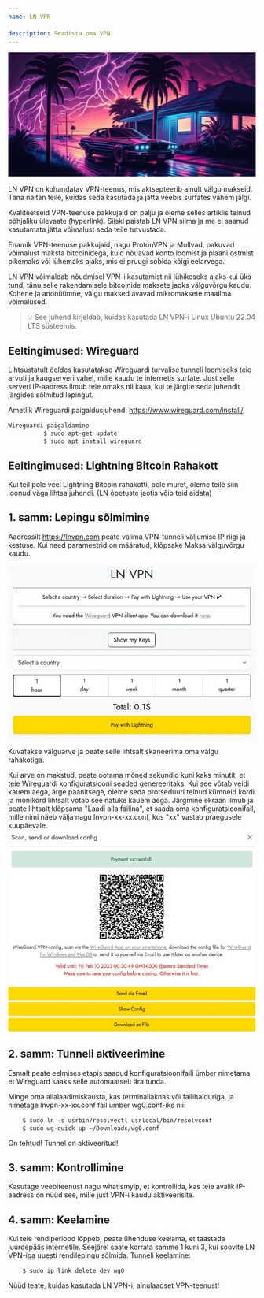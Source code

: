 ```yaml
---
name: LN VPN

description: Seadista oma VPN
---
```


![pilt](assets/cover.webp)

LN VPN on kohandatav VPN-teenus, mis aktsepteerib ainult välgu makseid. Täna näitan teile, kuidas seda kasutada ja jätta veebis surfates vähem jälgi.

Kvaliteetseid VPN-teenuse pakkujaid on palju ja oleme selles artiklis teinud põhjaliku ülevaate (hyperlink). Siiski paistab LN VPN silma ja me ei saanud kasutamata jätta võimalust seda teile tutvustada.

Enamik VPN-teenuse pakkujaid, nagu ProtonVPN ja Mullvad, pakuvad võimalust maksta bitcoinidega, kuid nõuavad konto loomist ja plaani ostmist pikemaks või lühemaks ajaks, mis ei pruugi sobida kõigi eelarvega.

LN VPN võimaldab nõudmisel VPN-i kasutamist nii lühikeseks ajaks kui üks tund, tänu selle rakendamisele bitcoinide maksete jaoks välguvõrgu kaudu. Kohene ja anonüümne, välgu maksed avavad mikromaksete maailma võimalused.

> 💡 See juhend kirjeldab, kuidas kasutada LN VPN-i Linux Ubuntu 22.04 LTS süsteemis.

## Eeltingimused: Wireguard

Lihtsustatult öeldes kasutatakse Wireguardi turvalise tunneli loomiseks teie arvuti ja kaugserveri vahel, mille kaudu te internetis surfate. Just selle serveri IP-aadress ilmub teie omaks nii kaua, kui te järgite seda juhendit järgides sõlmitud lepingut.

Ametlik Wireguardi paigaldusjuhend: https://www.wireguard.com/install/

```
Wireguardi paigaldamine
          $ sudo apt-get update
          $ sudo apt install wireguard
```

## Eeltingimused: Lightning Bitcoin Rahakott

Kui teil pole veel Lightning Bitcoin rahakotti, pole muret, oleme teile siin loonud väga lihtsa juhendi. (LN õpetuste jaotis võib teid aidata)

## 1. samm: Lepingu sõlmimine

Aadressilt https://lnvpn.com peate valima VPN-tunneli väljumise IP riigi ja kestuse. Kui need parameetrid on määratud, klõpsake Maksa välguvõrgu kaudu.

![pilt](assets/1.webp)

Kuvatakse välguarve ja peate selle lihtsalt skaneerima oma välgu rahakotiga.

Kui arve on makstud, peate ootama mõned sekundid kuni kaks minutit, et teie Wireguardi konfiguratsiooni seaded genereeritaks. Kui see võtab veidi kauem aega, ärge paanitsege, oleme seda protseduuri teinud kümneid kordi ja mõnikord lihtsalt võtab see natuke kauem aega.
Järgmine ekraan ilmub ja peate lihtsalt klõpsama "Laadi alla failina", et saada oma konfiguratsioonifail, mille nimi näeb välja nagu lnvpn-xx-xx.conf, kus "xx" vastab praegusele kuupäevale.
![pilt](assets/2.webp)

## 2. samm: Tunneli aktiveerimine

Esmalt peate eelmises etapis saadud konfiguratsioonifaili ümber nimetama, et Wireguard saaks selle automaatselt ära tunda.

Minge oma allalaadimiskausta, kas terminaliaknas või failihalduriga, ja nimetage lnvpn-xx-xx.conf fail ümber wg0.conf-iks nii:

```
    $ sudo ln -s usrbin/resolvectl usrlocal/bin/resolvconf
    $ sudo wg-quick up ~/Downloads/wg0.conf
```

On tehtud! Tunnel on aktiveeritud!

## 3. samm: Kontrollimine

Kasutage veebiteenust nagu whatismyip, et kontrollida, kas teie avalik IP-aadress on nüüd see, mille just VPN-i kaudu aktiveerisite.

## 4. samm: Keelamine
Kui teie rendiperiood lõppeb, peate ühenduse keelama, et taastada juurdepääs internetile. Seejärel saate korrata samme 1 kuni 3, kui soovite LN VPN-iga uuesti rendilepingu sõlmida.
Tunneli keelamine:

```
    $ sudo ip link delete dev wg0
```

Nüüd teate, kuidas kasutada LN VPN-i, ainulaadset VPN-teenust!